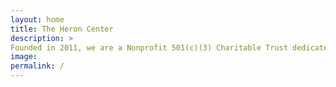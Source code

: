 ```yaml
---
layout: home
title: The Heron Center
description: >
Founded in 2011, we are a Nonprofit 501(c)(3) Charitable Trust dedicated to enriching people and communities through wellness, cultural and nature-based classes & programs. The principal thread woven throughout all we do is to educate the human spirit. 
image: 
permalink: /
---
```

